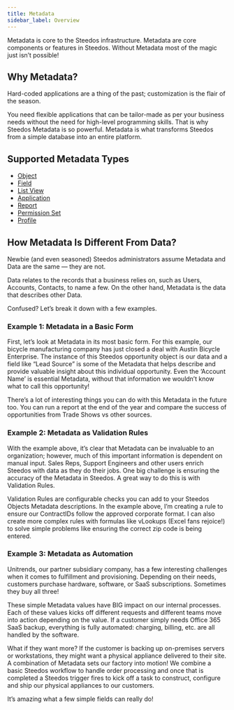 ```yaml
---
title: Metadata
sidebar_label: Overview
---
```


Metadata is core to the Steedos infrastructure. Metadata are core components or features in Steedos. Without Metadata most of the magic just isn’t possible!

## Why Metadata?

Hard-coded applications are a thing of the past; customization is the flair of the season.

You need flexible applications that can be tailor-made as per your business needs without the need for high-level programming skills. That is why Steedos Metadata is so powerful. Metadata is what transforms Steedos from a simple database into an entire platform.

## Supported Metadata Types

- [Object](/docs/metadata/object/summary)
- [Field](/docs/metadata/object/field)
- [List View](/docs/metadata/object/listview)
- [Application](/docs/metadata/application)
- [Report](/docs/metadata/report)
- [Permission Set](/docs/metadata/permission_set)
- [Profile](/docs/metadata/profile)

<!-- - [Validation Rule](/docs/metadata/validation_rule)
- [Workflow Rule](/docs/metadata/workflow_rule)
- [Approval Process](/docs/metadata/approval_process) -->

## How Metadata Is Different From Data? 

Newbie (and even seasoned) Steedos administrators assume Metadata and Data are the same — they are not.

Data relates to the records that a business relies on, such as Users, Accounts, Contacts, to name a few. On the other hand, Metadata is the data that describes other Data.

Confused? Let’s break it down with a few examples.

### Example 1: Metadata in a Basic Form

First, let’s look at Metadata in its most basic form. For this example, our bicycle manufacturing company has just closed a deal with Austin Bicycle Enterprise. The instance of this Steedos opportunity object is our data and a field like “Lead Source” is some of the Metadata that helps describe and provide valuable insight about this individual opportunity. Even the ‘Account Name’ is essential Metadata, without that information we wouldn’t know what to call this opportunity!

There’s a lot of interesting things you can do with this Metadata in the future too. You can run a report at the end of the year and compare the success of opportunities from Trade Shows vs other sources.

### Example 2: Metadata as Validation Rules

With the example above, it’s clear that Metadata can be invaluable to an organization; however, much of this important information is dependent on manual input. Sales Reps, Support Engineers and other users enrich Steedos with data as they do their jobs. One big challenge is ensuring the accuracy of the Metadata in Steedos. A great way to do this is with Validation Rules.

Validation Rules are configurable checks you can add to your Steedos Objects Metadata descriptions. In the example above, I’m creating a rule to ensure our ContractIDs follow the approved corporate format. I can also create more complex rules with formulas like vLookups (Excel fans rejoice!) to solve simple problems like ensuring the correct zip code is being entered.

### Example 3: Metadata as Automation

Unitrends, our partner subsidiary company, has a few interesting challenges when it comes to fulfillment and provisioning. Depending on their needs, customers purchase hardware, software, or SaaS subscriptions. Sometimes they buy all three!

These simple Metadata values have BIG impact on our internal processes. Each of these values kicks off different requests and different teams move into action depending on the value. If a customer simply needs Office 365 SaaS backup, everything is fully automated: charging, billing, etc. are all handled by the software.

What if they want more? If the customer is backing up on-premises servers or workstations, they might want a physical appliance delivered to their site. A combination of Metadata sets our factory into motion! We combine a basic Steedos workflow to handle order processing and once that is completed a Steedos trigger fires to kick off a task to construct, configure and ship our physical appliances to our customers.

It’s amazing what a few simple fields can really do!
